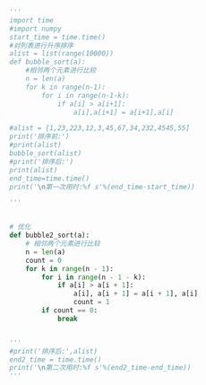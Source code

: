 
<BlogInfo title="2.冒泡排序法" author="白日梦想猿" pv=0 read_times=0 pre_cost_time=0分42秒 category="算法" tag_list="['算法']" create_time="2020.05.21 15:27:21" update_time="2022.02.26 11:00:40" />

```python
'''
import time
#import numpy
start_time = time.time()
#对列表进行升序排序
alist = list(range(10000))
def bubble_sort(a):
    #相邻两个元素进行比较
    n = len(a)
    for k in range(n-1):
        for i in range(n-1-k):
            if a[i] > a[i+1]:
                a[i],a[i+1] = a[i+1],a[i]

#alist = [1,23,223,12,3,45,67,34,232,4545,55]
print('排序前:')
#print(alist)
bubble_sort(alist)
#print('排序后:')
print(alist)
end_time=time.time()
print('\n第一次用时:%f s'%(end_time-start_time))

'''


# 优化
def bubble2_sort(a):
    # 相邻两个元素进行比较
    n = len(a)
    count = 0
    for k in range(n - 1):
        for i in range(n - 1 - k):
            if a[i] > a[i + 1]:
                a[i], a[i + 1] = a[i + 1], a[i]
                count = 1
        if count == 0:
            break


'''
#print('排序后:',alist)
end2_time = time.time()
print('\n第二次用时:%f s'%(end2_time-end_time))
'''

```

